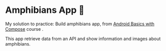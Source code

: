 # Amphibians App 🐸

My solution to practice: Build amphibians app, from 
[Android Basics with Compose](https://developer.android.com/courses/android-basics-compose/course) 
course .

This app retrieve data from an API and show information and images about amphibians.